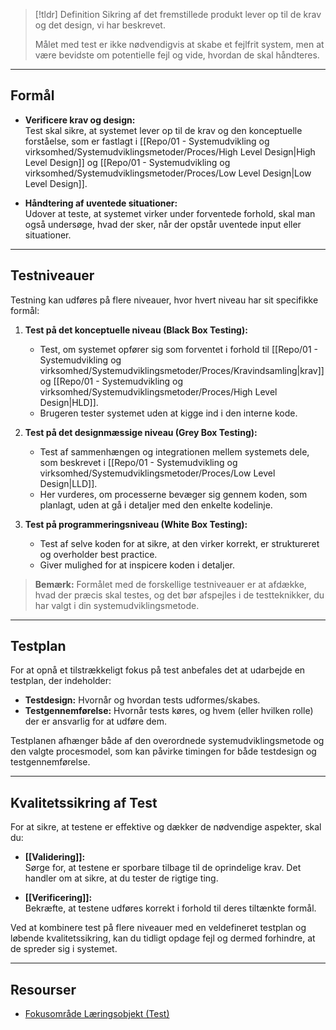 >[!tldr] Definition
> Sikring af det fremstillede produkt lever op til de krav og det design, vi har beskrevet. 
>
> Målet med test er ikke nødvendigvis at skabe et fejlfrit system, men at være bevidste om potentielle fejl og vide, hvordan de skal håndteres.

---

## Formål

- **Verificere krav og design:**  
  Test skal sikre, at systemet lever op til de krav og den konceptuelle forståelse, som er fastlagt i [[Repo/01 - Systemudvikling og virksomhed/Systemudviklingsmetoder/Proces/High Level Design|High Level Design]] og [[Repo/01 - Systemudvikling og virksomhed/Systemudviklingsmetoder/Proces/Low Level Design|Low Level Design]].

- **Håndtering af uventede situationer:**  
  Udover at teste, at systemet virker under forventede forhold, skal man også undersøge, hvad der sker, når der opstår uventede input eller situationer.

---

## Testniveauer

Testning kan udføres på flere niveauer, hvor hvert niveau har sit specifikke formål:

1. **Test på det konceptuelle niveau (Black Box Testing):**  
   - Test, om systemet opfører sig som forventet i forhold til [[Repo/01 - Systemudvikling og virksomhed/Systemudviklingsmetoder/Proces/Kravindsamling|krav]] og [[Repo/01 - Systemudvikling og virksomhed/Systemudviklingsmetoder/Proces/High Level Design|HLD]].
   - Brugeren tester systemet uden at kigge ind i den interne kode.

2. **Test på det designmæssige niveau (Grey Box Testing):**  
   - Test af sammenhængen og integrationen mellem systemets dele, som beskrevet i [[Repo/01 - Systemudvikling og virksomhed/Systemudviklingsmetoder/Proces/Low Level Design|LLD]].
   - Her vurderes, om processerne bevæger sig gennem koden, som planlagt, uden at gå i detaljer med den enkelte kodelinje.

3. **Test på programmeringsniveau (White Box Testing):**  
   - Test af selve koden for at sikre, at den virker korrekt, er struktureret og overholder best practice.
   - Giver mulighed for at inspicere koden i detaljer.

> **Bemærk:** Formålet med de forskellige testniveauer er at afdække, hvad der præcis skal testes, og det bør afspejles i de testteknikker, du har valgt i din systemudviklingsmetode.

---

## Testplan

For at opnå et tilstrækkeligt fokus på test anbefales det at udarbejde en testplan, der indeholder:
- **Testdesign:** Hvornår og hvordan tests udformes/skabes.
- **Testgennemførelse:** Hvornår tests køres, og hvem (eller hvilken rolle) der er ansvarlig for at udføre dem.

Testplanen afhænger både af den overordnede systemudviklingsmetode og den valgte procesmodel, som kan påvirke timingen for både testdesign og testgennemførelse.

---

## Kvalitetssikring af Test

For at sikre, at testene er effektive og dækker de nødvendige aspekter, skal du:

- **[[Validering]]:**  
  Sørge for, at testene er sporbare tilbage til de oprindelige krav. Det handler om at sikre, at du tester de rigtige ting.

- **[[Verificering]]:**  
  Bekræfte, at testene udføres korrekt i forhold til deres tiltænkte formål.

Ved at kombinere test på flere niveauer med en veldefineret testplan og løbende kvalitetssikring, kan du tidligt opdage fejl og dermed forhindre, at de spreder sig i systemet.

---

## Resourser
- [Fokusområde Læringsobjekt (Test)](https://rise.articulate.com/share/C9x7c641Qf8pDgT76Nqqy6ykP99dRgRJ#/lessons/Gd6kIHcvWgcNX90QA0dyKB33N83Jexgj)